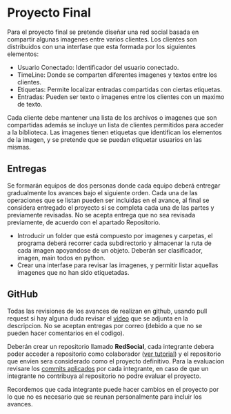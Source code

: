 # Proyecto Final

Para el proyecto final se pretende diseñar una red social basada en compartir algunas imagenes entre varios clientes. Los clientes son distribuidos con una interfase que esta formada por los siguientes elementos:
* Usuario Conectado: Identificador del usuario conectado.
* TimeLine: Donde se comparten diferentes imagenes y textos entre los clientes.
* Etiquetas: Permite localizar entradas compartidas con ciertas etiquetas.
* Entradas: Pueden ser texto o imagenes entre los clientes con un maximo de texto.

Cada cliente debe mantener una lista de los archivos o imagenes que son compartidas además se incluye un lista de clientes permitidos para acceder a la biblioteca.
Las imagenes tienen etiquetas que identifican los elementos de la imagen, y se pretende que se puedan etiquetar usuarios en las mismas.

## Entregas

Se formarán equipos de dos personas donde cada equipo deberá entregar gradualmente los avances bajo el siguiente orden. Cada una de las operaciones que se listan pueden ser incluidas en el avance, al final se considera entregado el proyecto si se completa cada una de las partes y previamente revisadas. No se acepta entrega que no sea revisada previamente, de acuerdo con el apartado Repositorio.

*  Introducir un folder que está compuesto por imagenes y carpetas, el programa deberá recorrer cada subdirectorio y almacenar la ruta de cada imagen apoyandose de un objeto. Deberán ser clasificador, imagen, main todos en python.
*  Crear una interfase para revisar las imagenes, y permitir listar aquellas imagenes que no han sido etiquetadas.

## GitHub

Todas las revisiones de los avances de realizan en github, usando pull request si hay alguna duda  revisar el [video][516917d1] que se adjunta en la descripcion. No se aceptan entregas por correo (debido a que no se pueden hacer comentarios en el codigo).

Deberán crear un repositorio llamado **RedSocial**, cada integrante debera poder acceder a repositorio como colaborador ([ver tutorial][b425f897]) y el repositorio que envien sera considerado como el proyecto definitivo.
Para la evaluacion revisare los [commits aplicados][2aa2a4d3] por cada integrante, en caso de que un integrante no contribuya al repositorio no podre evaluar el proyecto.

  [b425f897]: https://youtu.be/61WbzS9XMwk "Collaboration in Github"



Recordemos que cada integrante puede hacer cambios en el proyecto por lo que no es necesario que se reunan personalmente para incluir los avances.

  [516917d1]: https://youtu.be/ZiXx7acOmy4 "Tutorial de Pull Request"
  [2aa2a4d3]: https://youtu.be/zb_InJZuTS4 "Commits"
